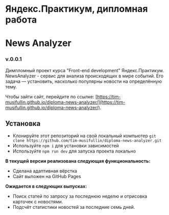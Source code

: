 # Яндекс.Практикум, дипломная работа
# News Analyzer

### v.0.0.1

Димпломный проект курса "Front-end development" Яндекс.Практикум.
NewsAnalyzer - сервис для анализа происходящих в мире событий. Его задача — установить, насколько популярны новости на определённую тему.

Чтобы зайти сайт, перейдите по ссылке: [https://tim-musifullin.github.io/diploma-news-analyzer/](https://tim-musifullin.github.io/diploma-news-analyzer/).

## Установка

* Клонируйте этот репозиторий на свой локальный компьютер
`git clone https://github.com/tim-musifullin/diploma-news-analyzer.git`
* Используйте `npm i` для установки зависимостей
* Используйте `npm run dev` для запуска проекта локально

**В текущей версии реализована следующая функциональность:**

* Сделана адаптивная вёрстка
* Сайт выложен на GitHub Pages

**Ожидается в следующих выпусках:**

* Поиск статей по запросу за последнюю неделю и отрисовка карточек с новостями.
* Подсчёт статистики новостей за последние семь дней.
